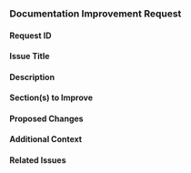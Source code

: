 
### Documentation Improvement Request

#### Request ID

#### Issue Title

#### Description

#### Section(s) to Improve

#### Proposed Changes

#### Additional Context

#### Related Issues

